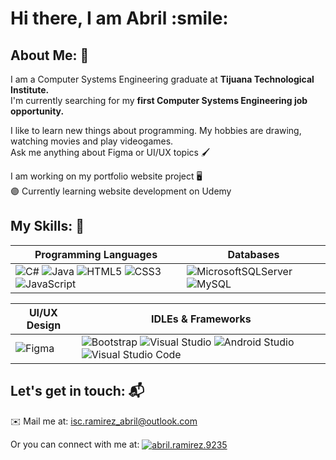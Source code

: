 <h1>Hi there, I am Abril :smile: </h1>

## About Me: 🦖
I am a Computer Systems Engineering graduate at <b> Tijuana Technological Institute. </b>
<br> I'm currently searching for my <b> first Computer Systems Engineering job opportunity. </b>

I like to learn new things about programming. My hobbies are drawing, watching movies and play videogames.
<br> Ask me anything about Figma or UI/UX topics 🖌️

I am working on my portfolio website project 🖥️
<br> 🟣 Currently learning website development on Udemy

## My Skills: 🥇
<div align="center">
  
| Programming Languages  | Databases |
| ------------- | ------------- |
| ![C#](https://img.shields.io/badge/c%23-%23239120.svg?style=for-the-badge&logo=csharp&logoColor=white) ![Java](https://img.shields.io/badge/java-%23ED8B00.svg?style=for-the-badge&logo=openjdk&logoColor=white) ![HTML5](https://img.shields.io/badge/html5-%23E34F26.svg?style=for-the-badge&logo=html5&logoColor=white) ![CSS3](https://img.shields.io/badge/css3-%231572B6.svg?style=for-the-badge&logo=css3&logoColor=white) ![JavaScript](https://img.shields.io/badge/javascript-%23323330.svg?style=for-the-badge&logo=javascript&logoColor=%23F7DF1E)  | ![MicrosoftSQLServer](https://img.shields.io/badge/Microsoft%20SQL%20Server-CC2927?style=for-the-badge&logo=microsoft%20sql%20server&logoColor=white) ![MySQL](https://img.shields.io/badge/mysql-4479A1.svg?style=for-the-badge&logo=mysql&logoColor=white)  |

| UI/UX Design  | IDLEs & Frameworks |
| ------------- | ------------- |
| ![Figma](https://img.shields.io/badge/figma-%23F24E1E.svg?style=for-the-badge&logo=figma&logoColor=white) | ![Bootstrap](https://img.shields.io/badge/bootstrap-%238511FA.svg?style=for-the-badge&logo=bootstrap&logoColor=white) ![Visual Studio](https://img.shields.io/badge/Visual%20Studio-5C2D91.svg?style=for-the-badge&logo=visual-studio&logoColor=white) ![Android Studio](https://img.shields.io/badge/android%20studio-346ac1?style=for-the-badge&logo=android%20studio&logoColor=white) ![Visual Studio Code](https://img.shields.io/badge/Visual%20Studio%20Code-0078d7.svg?style=for-the-badge&logo=visual-studio-code&logoColor=white)  |
</div>

## Let's get in touch: 📬
✉️ Mail me at: isc.ramirez_abril@outlook.com

Or you can connect with me at: <a href="https://www.linkedin.com/in/abril-ramirez-flores-71a26b275/" target="blank"><img align="center" src="https://img.shields.io/badge/LinkedIn-0077B5?style=for-the-badge&logo=linkedin&logoColor=white" alt="abril.ramirez.9235"/></a>
